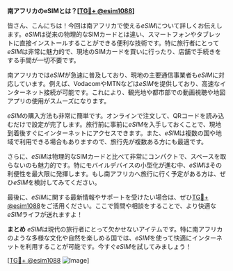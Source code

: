 **南アフリカのeSIMとは？[[TG💪+ @esim1088](https://t.me/s/esim1088)]**

皆さん、こんにちは！今回は南アフリカで使える*eSIM*について詳しくお伝えします。*eSIM*は従来の物理的なSIMカードとは違い、スマートフォンやタブレットに直接インストールすることができる便利な技術です。特に旅行者にとって*eSIM*は非常に魅力的で、現地のSIMカードを買いに行ったり、店舗で手続きをする手間が一切不要です。

南アフリカでは*eSIM*が急速に普及しており、現地の主要通信事業者も*eSIM*に対応しています。例えば、VodacomやMTNなどは*eSIM*を提供しており、高速なインターネット接続が可能です。これにより、観光地や都市部での動画視聴や地図アプリの使用がスムーズになります。

*eSIM*の購入方法も非常に簡単です。オンラインで注文して、QRコードを読み込むだけで設定が完了します。旅行前に事前に*eSIM*を入手しておくことで、現地到着後すぐにインターネットにアクセスできます。また、*eSIM*は複数の国や地域で利用できる場合もありますので、旅行先が複数ある方にも最適です。

さらに、*eSIM*は物理的なSIMカードと比べて非常にコンパクトで、スペースを取らないのも魅力的です。特にモバイルデバイスの小型化が進む中、*eSIM*はその利便性を最大限に発揮します。もし南アフリカへ旅行に行く予定がある方は、ぜひ*eSIM*を検討してみてください。

最後に、*eSIM*に関する最新情報やサポートを受けたい場合は、ぜひ[TG💪+ @esim1088](https://t.me/s/esim1088)をご活用ください。ここで質問や相談をすることで、より快適な*eSIM*ライフが送れますよ！

**まとめ**
*eSIM*は現代の旅行者にとって欠かせないアイテムです。特に南アフリカのような多様な文化や自然を楽しめる国では、*eSIM*を使って快適にインターネットを利用することが可能です。今すぐ*eSIM*を試してみましょう！

[[TG💪+ @esim1088](https://t.me/s/esim1088) ![Image](https://i.postimg.cc/Y0z9fWf4/image.png)]
